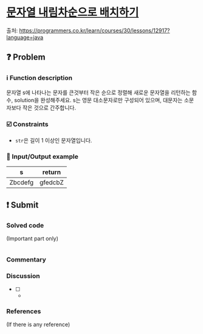 # [문자열 내림차순으로 배치하기][title]
출처: https://programmers.co.kr/learn/courses/30/lessons/12917?language=java

[title]: https://programmers.co.kr/learn/courses/30/lessons/12917?language=java

## :question: Problem
### :information_source: Function description
문자열 s에 나타나는 문자를 큰것부터 작은 순으로 정렬해 새로운 문자열을 리턴하는 함수, solution을 완성해주세요.
s는 영문 대소문자로만 구성되어 있으며, 대문자는 소문자보다 작은 것으로 간주합니다.

### :ballot_box_with_check: Constraints
- `str`은 길이 1 이상인 문자열입니다.

### :repeat: Input/Output example
| s       | return  |
| ------- | ------- |
| Zbcdefg | gfedcbZ |

## :exclamation: Submit
### Solved code
(Important part only)
``` java
```
### Commentary

### Discussion
- [ ] -

### References
(If there is any reference)